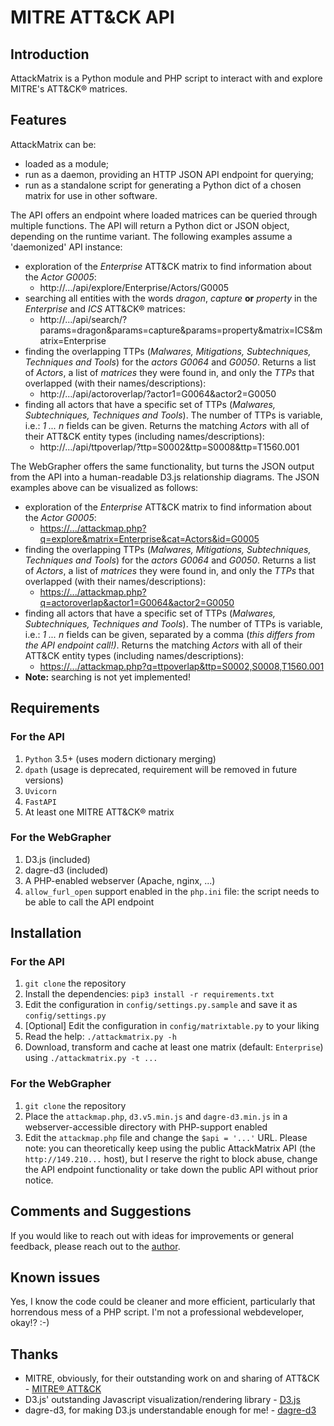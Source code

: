 # MITRE ATT&CK API

## Introduction

AttackMatrix is a Python module and PHP script to interact with and explore MITRE's ATT&CK® matrices.

## Features

AttackMatrix can be:

- loaded as a module;
- run as a daemon, providing an HTTP JSON API endpoint for querying;
- run as a standalone script for generating a Python dict of a chosen matrix for use in other software.

The API offers an endpoint where loaded matrices can be queried through multiple functions. The API will return a Python dict or JSON object, depending on the runtime variant. The following examples assume a 'daemonized' API instance:

- exploration of the *Enterprise* ATT&CK matrix to find information about the *Actor* *G0005*:
  -  http://.../api/explore/Enterprise/Actors/G0005
- searching all entities with the words *dragon*, *capture* **or** *property* in the *Enterprise* and *ICS* ATT&CK® matrices:
  - http://.../api/search/?params=dragon&params=capture&params=property&matrix=ICS&matrix=Enterprise
- finding the overlapping TTPs (*Malwares, Mitigations, Subtechniques, Techniques and Tools*) for the *actors G0064* and *G0050*. Returns a list of *Actors*, a list of *matrices* they were  found in, and only the *TTPs* that overlapped (with their names/descriptions):
  - http://.../api/actoroverlap/?actor1=G0064&actor2=G0050
- finding all actors that have a specific set of TTPs (*Malwares, Subtechniques, Techniques and Tools*). The number of TTPs is variable, i.e.: *1 ... n* fields can be given.  Returns the matching *Actors* with all of their ATT&CK entity  types (including names/descriptions):
  - http://.../api/ttpoverlap/?ttp=S0002&ttp=S0008&ttp=T1560.001

The WebGrapher offers the same functionality, but turns the JSON output from the API into a human-readable D3.js relationship diagrams. The JSON examples above can be visualized as follows:

- exploration of the *Enterprise* ATT&CK matrix to find information about the *Actor* *G0005*:
  - [https://.../attackmap.php?q=explore&matrix=Enterprise&cat=Actors&id=G0005](https://www.valethosting.net/~penguin/attackmap/attackmap.php?q=explore&matrix=Enterprise&cat=Actors&id=G0005)
- finding the overlapping TTPs (*Malwares, Mitigations, Subtechniques, Techniques and Tools*) for the *actors G0064* and *G0050*. Returns a list of *Actors*, a list of *matrices* they were  found in, and only the *TTPs* that overlapped (with their names/descriptions):
  - [https://.../attackmap.php?q=actoroverlap&actor1=G0064&actor2=G0050](https://www.valethosting.net/~penguin/attackmap/attackmap.php?q=actoroverlap&actor1=G0064&actor2=G0050)
- finding all actors that have a specific set of TTPs (*Malwares, Subtechniques, Techniques and Tools*). The number of TTPs is variable, i.e.: *1 ... n* fields can be given, separated by a comma (*this differs from the API endpoint call!)*.  Returns the matching *Actors* with all of their ATT&CK entity  types (including names/descriptions):
  - [https://.../attackmap.php?q=ttpoverlap&ttp=S0002,S0008,T1560.001](https://www.valethosting.net/~penguin/attackmap/attackmap.php?q=ttpoverlap&ttp=S0002,S0008,T1560.001)
- **Note:** searching is not yet implemented!

## Requirements

### For the API

1. `Python` 3.5+ (uses modern dictionary merging)
2. `dpath` (usage is deprecated, requirement will be removed in future versions)
3. `Uvicorn`
4. `FastAPI`
5. At least one MITRE ATT&CK® matrix

### For the WebGrapher

1. D3.js (included)
2. dagre-d3 (included)
3. A PHP-enabled webserver (Apache, nginx, ...)
4. `allow_furl_open` support enabled in the `php.ini` file: the script needs to be able to call the API endpoint

## Installation

### For the API

1. `git clone` the repository
2. Install the dependencies: `pip3 install -r requirements.txt`
3. Edit the configuration in `config/settings.py.sample` and save it as `config/settings.py`
4. [Optional] Edit the configuration in `config/matrixtable.py` to your liking
5. Read the help: `./attackmatrix.py -h`
6. Download, transform and cache at least one matrix (default: `Enterprise`) using `./attackmatrix.py -t ...`

### For the WebGrapher

1. `git clone` the repository
2. Place the `attackmap.php`, `d3.v5.min.js` and `dagre-d3.min.js` in a webserver-accessible directory with PHP-support enabled
3. Edit the `attackmap.php` file and change the `$api = '...'` URL. Please note: you can theoretically keep using the public AttackMatrix API (the `http://149.210...` host), but I reserve the right to block abuse, change the API endpoint functionality or take down the public API without prior notice.

## Comments and Suggestions

If you would like to reach out with ideas for improvements or general feedback, please reach out to the [author](mailto:uforia@dhcp.net).

## Known issues

Yes, I know the code could be cleaner and more efficient, particularly that horrendous mess of a PHP script. I'm not a professional webdeveloper, okay!? :-)

## Thanks

- MITRE, obviously, for their outstanding work on and sharing of ATT&CK - [MITRE® ATT&CK](https://attack.mitre.org)
- D3.js' outstanding Javascript visualization/rendering library - [D3.js](https://d3js.org)
- dagre-d3, for making D3.js understandable enough for me! - [dagre-d3](https://github.com/dagrejs/dagre-d3)
